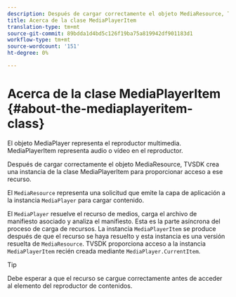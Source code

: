 ```yaml
---
description: Después de cargar correctamente el objeto MediaResource, TVSDK crea una instancia de la clase MediaPlayerItem para proporcionar acceso a ese recurso.
title: Acerca de la clase MediaPlayerItem
translation-type: tm+mt
source-git-commit: 89bdda1d4bd5c126f19ba75a819942df901183d1
workflow-type: tm+mt
source-wordcount: '151'
ht-degree: 0%

---
```



# Acerca de la clase MediaPlayerItem {#about-the-mediaplayeritem-class}

El objeto MediaPlayer representa el reproductor multimedia. MediaPlayerItem representa audio o vídeo en el reproductor.

Después de cargar correctamente el objeto MediaResource, TVSDK crea una instancia de la clase MediaPlayerItem para proporcionar acceso a ese recurso.

El `MediaResource` representa una solicitud que emite la capa de aplicación a la instancia `MediaPlayer` para cargar contenido.

El `MediaPlayer` resuelve el recurso de medios, carga el archivo de manifiesto asociado y analiza el manifiesto. Esta es la parte asíncrona del proceso de carga de recursos. La instancia `MediaPlayerItem` se produce después de que el recurso se haya resuelto y esta instancia es una versión resuelta de `MediaResource`. TVSDK proporciona acceso a la instancia `MediaPlayerItem` recién creada mediante `MediaPlayer.CurrentItem`.

>[!TIP]
>
>Debe esperar a que el recurso se cargue correctamente antes de acceder al elemento del reproductor de contenidos.